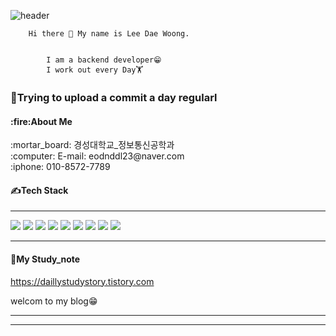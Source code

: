          
 ![header](https://capsule-render.vercel.app/api?type=Slice&color=auto&height=300&section=header&text=Dae%20Woong%20Lee&fontSize=90)
        
        Hi there 👋 My name is Lee Dae Woong.  
        
                    
            I am a backend developer😁
            I work out every Day🏋 
            
             
                  

<h3>💪Trying to upload a commit a day regularl</h3>
<h4>:fire:About Me</h4>
         :mortar_board: 경성대학교_정보통신공학과 <br>       
         :computer: E-mail: eodnddl23@naver.com <br>   
         :iphone: 010-8572-7789

<h4>✍Tech Stack</h4>
<hr>
<div>
<img src="https://img.shields.io/badge/JAVA-007396?style=for-the-badge&logo=java&logoColor=white">
<img src="https://img.shields.io/badge/Spring-6DB33F?style=for-the-badge&logo=Spring&logoColor=white">
<img src="https://img.shields.io/badge/oracle-F80000?style=for-the-badge&logo=oracle&logoColor=white">
<img src="https://img.shields.io/badge/mysql-4479A1?style=for-the-badge&logo=mysql&logoColor=white">
<img src="https://img.shields.io/badge/javascript-F7DF1E?style=for-the-badge&logo=javascript&logoColor=black">
<img src="https://img.shields.io/badge/jquery-0769AD?style=for-the-badge&logo=jquery&logoColor=white">
<img src="https://img.shields.io/badge/html5-E34F26?style=for-the-badge&logo=html5&logoColor=white">
<img src="https://img.shields.io/badge/github-181717?style=for-the-badge&logo=github&logoColor=white">
<img src="https://img.shields.io/badge/apache tomcat-F8DC75?style=for-the-badge&logo=apachetomcat&logoColor=white">
</div>
<hr>        
<h4>📌My Study_note</h4>

https://daillystudystory.tistory.com<div>welcom to my blog😁</div>
      
<hr>
<hr>



